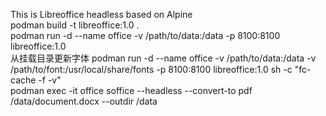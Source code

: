 This is Libreoffice headless based on Alpine  
podman build -t libreoffice:1.0 .  
podman run -d --name office -v /path/to/data:/data -p 8100:8100 libreoffice:1.0  
从挂载目录更新字体
podman run -d --name office -v /path/to/data:/data -v /path/to/font:/usr/local/share/fonts -p 8100:8100 libreoffice:1.0  sh -c "fc-cache -f -v"  
podman exec -it office soffice --headless --convert-to pdf /data/document.docx --outdir /data  
